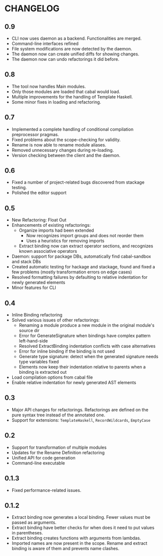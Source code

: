 # CHANGELOG

## 0.9
 - CLI now uses daemon as a backend. Functionalities are merged.
 - Command-line interfaces refined
 - File system modifications are now detected by the daemon.
 - The daemon now can create unified diffs for showing changes.
 - The daemon now can undo refactorings it did before.

## 0.8
 - The tool now handles Main modules.
 - Only those modules are loaded that cabal would load.
 - Multiple improvements for the handling of Template Haskell.
 - Some minor fixes in loading and refactoring.

## 0.7
 - Implemented a complete handling of conditional compilation preprocessor pragmas.
 - Fixed problems about the scope-checking for validity.
 - Rename is now able to rename module aliases.
 - Removed unnecessary changes during re-loading.
 - Version checking between the client and the daemon.

## 0.6
 - Fixed a number of project-related bugs discovered from stackage testing.
 - Polished the editor support

## 0.5
 - New Refactoring: Float Out
 - Enhancements of existing refactorings:
   - Organize imports had been extended
     - Now recognizes import groups and does not reorder them
     - Uses a heuristics for removing imports
   - Extract binding now can extract operator sections, and recognizes known associative operators
 - Daemon: support for package DBs, automatically find cabal-sandbox and stack DBs
 - Created automatic testing for hackage and stackage, found and fixed a few problems (mostly transformation errors on edge cases)
 - Resolved formatting failures by defaulting to relative indentation for newly generated elements
 - Minor features for CLI

## 0.4

 - Inline Binding refactoring
 - Solved various issues of other refactorings:
   - Renaming a module produce a new module in the original module's source dir
   - Error for GenerateSignature when bindings have complex pattern left-hand-side
   - Resolved ExtractBinding indentation conflicts with case alternatives
   - Error for inline binding if the binding is not used
   - Generate type signature: detect when the generated signature needs type variables fixed
   - Elements now keep their indentation relative to parents when a binding is extracted out
 - Load compilation options from cabal file
 - Enable relative indentation for newly generated AST elements

## 0.3

 - Major API changes for refactorings. Refactorings are defined on the pure syntax tree instead of the annotated one.
 - Support for extensions: `TemplateHaskell`, `RecordWildcards`, `EmptyCase`

## 0.2

 - Support for transformation of multiple modules
 - Updates for the Rename Definition refactoring
 - Unified API for code generation
 - Command-line executable

## 0.1.3

  - Fixed performance-related issues.

## 0.1.2

  - Extract binding now generates a local binding. Fewer values must be passed as arguments.
  - Extract binding have better checks for when does it need to put values in parentheses.
  - Extract binding creates functions with arguments from lambdas.
  - Imported names are now present in the scope. Rename and extract binding is aware of them and prevents name clashes.
